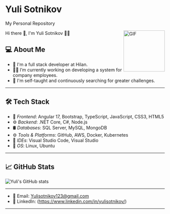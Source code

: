 # Yuli Sotnikov
My Personal Repository

<img align="right" alt="GIF" height="130px" src="https://i.giphy.com/media/v1.Y2lkPTc5MGI3NjExNHRnZ2FxMWdhOXR3MXgyYmJ3d2xqeGs0eWI2dm9iZW95OTQybXpoaSZlcD12MV9pbnRlcm5hbF9naWZfYnlfaWQmY3Q9Zw/NytMLKyiaIh6VH9SPm/giphy.gif">

Hi there 👋, I'm Yuli Sotnikov 👨‍💻

## 💻 About Me
- 💼 I'm a full stack developer at Hilan.
- 🐱‍🏍 I’m currently working on developing a system for company employees.
- 💪 I'm self-taught and continuously searching for greater challenges.

---

## 🛠 Tech Stack
- 🎨 *Frontend*: Angular 17, Bootstrap, TypeScript, JavaScript, CSS3, HTML5
- ⚙ *Backend*: .NET Core, C#, Node.js
- 🛢 *Databases*: SQL Server, MySQL, MongoDB
- ⚙ *Tools & Platforms*: GitHub, AWS, Docker, Kubernetes
- 🔧 *IDEs*: Visual Studio Code, Visual Studio
- 🔧 *OS*: Linux, Ubuntu

---

## 📈 GitHub Stats
![Yuli's GitHub stats](https://github-readme-stats.vercel.app/api?username=your-username&show_icons=true&theme=radical)

---

- 📧 Email: Yulisotnikov123@gmail.com
- 💼 LinkedIn: (https://www.linkedin.com/in/yulisotnikov/)

---
